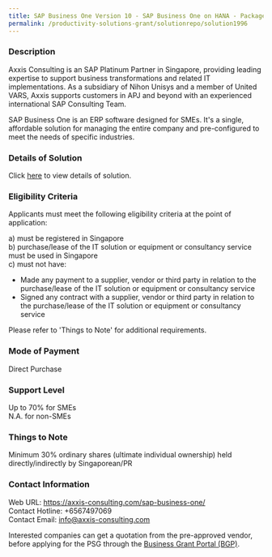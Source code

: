 ```yaml
---
title: SAP Business One Version 10 - SAP Business One on HANA - Package B (5 Cloud Subscription Users)
permalink: /productivity-solutions-grant/solutionrepo/solution1996
---
```


### Description

Axxis Consulting is an SAP Platinum Partner in Singapore, providing leading expertise to support business transformations and related IT implementations. As a subsidiary of Nihon Unisys and a member of United VARS, Axxis supports customers in APJ and beyond with an experienced international SAP Consulting Team.

SAP Business One is an ERP software designed for SMEs. It's a single, affordable solution for managing the entire company and pre-configured to meet the needs of specific industries.

### Details of Solution

Click <a href='https://www.gobusiness.gov.sg/images/psg/20200770_Desensitised_Annex_3_Part_2.pdf' target='_blank' rel='noopener'>here</a> to view details of solution.

### Eligibility Criteria

Applicants must meet the following eligibility criteria at the point of application:

a) must be registered in Singapore <br>
b) purchase/lease of the IT solution or equipment or consultancy service must be used in Singapore <br>
c) must not have:
- Made any payment to a supplier, vendor or third party in relation to the purchase/lease of the IT solution or equipment or consultancy service
- Signed any contract with a supplier, vendor or third party in relation to the purchase/lease of the IT solution or equipment or consultancy service

Please refer to 'Things to Note' for additional requirements.

### Mode of Payment
Direct Purchase

### Support Level
Up to 70% for SMEs <br>
N.A. for non-SMEs

### Things to Note
 Minimum 30% ordinary shares (ultimate individual ownership) held directly/indirectly by Singaporean/PR

### Contact Information
Web URL: https://axxis-consulting.com/sap-business-one/ <br>Contact Hotline: +6567497069 <br>Contact Email: info@axxis-consulting.com <br>

Interested companies can get a quotation from the pre-approved vendor, before applying for the PSG through the <a target='_blank' rel='noopener' href='https://www.businessgrants.gov.sg/'>Business Grant Portal (BGP)</a>.
